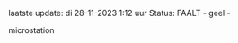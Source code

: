 laatste update: 
di 28-11-2023  1:12   uur 
Status: FAALT - geel - 
<div class="service Y">microstation</div>